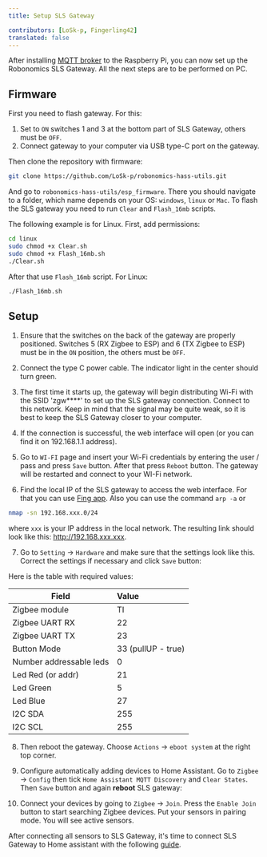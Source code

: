 ```yaml
---
title: Setup SLS Gateway

contributors: [LoSk-p, Fingerling42]
translated: false
---
```


After installing [MQTT broker](/docs/mqtt-broker/) to the Raspberry Pi, you can now set up the Robonomics SLS Gateway. All the next steps are to be performed on PC. 

## Firmware

First you need to flash gateway. For this:

1. Set to `ON` switches 1 and 3 at the bottom part of SLS Gateway, others must be `OFF`.
2. Connect gateway to your computer via USB type-C port on the gateway.

Then clone the repository with firmware:

```bash
git clone https://github.com/LoSk-p/robonomics-hass-utils.git
```

And go to `robonomics-hass-utils/esp_firmware`. There you should navigate to a folder, which name depends on your OS: 
`windows`, `linux` or `Mac`. To flash the SLS gateway you need to run `Clear` and `Flash_16mb` scripts.

The following example is for Linux. First, add permissions:

```bash
cd linux
sudo chmod +x Clear.sh
sudo chmod +x Flash_16mb.sh
./Clear.sh
```

After that use `Flash_16mb` script. For Linux:

```bash
./Flash_16mb.sh
```

## Setup

1. Ensure that the switches on the back of the gateway are properly positioned. Switches 5 (RX Zigbee to ESP) and 6 (TX Zigbee to ESP) must be in the `ON` position, the others must be `OFF`. 

2. Connect the type C power cable. The indicator light in the center should turn green.

3. The first time it starts up, the gateway will begin distributing Wi-Fi with the SSID 'zgw****' to set up the SLS gateway connection. Connect to this network. Keep in mind that the signal may be quite weak, so it is best to keep the SLS Gateway closer to your computer. 

4. If the connection is successful, the web interface will open (or you can find it on 192.168.1.1 address). 
5. Go to `WI-FI` page and insert your Wi-Fi credentials by entering the user / pass and press `Save` button. After that  press `Reboot` button. The gateway will be restarted and connect to your WI-Fi network. 

<robo-wiki-picture src="home-assistant/sls-wifi.jpg" />

6. Find the local IP of the SLS gateway to access the web interface. For that you can use [Fing app](https://www.fing.com/products). Also you can use the command ```arp -a``` or 

```bash
nmap -sn 192.168.xxx.0/24
```
where ```ххх``` is your IP address in the local network.
The resulting link should look like this: http://192.168.xxx.xxx.

7. Go to `Setting` -> `Hardware` and make sure that the settings look like this. Correct the settings if necessary and  click `Save` button:

<robo-wiki-picture src="home-assistant/sls-hardware.jpg" />

Here is the table with required values:

| Field                   | Value              |
|-------------------------|:-------------------|
 |Zigbee module            | TI                 |
| Zigbee UART RX          | 22                 |
| Zigbee UART TX          | 23                 |
| Button Mode             | 33 (pullUP - true) |
| Number addressable leds | 0                  |
| Led Red (or addr)       | 21                 |
| Led Green               | 5                  |
| Led Blue                | 27                 |
| I2C SDA                 | 255                |
| I2C SCL                 | 255                |

8. Then reboot the gateway. Choose `Actions` -> `eboot system` at the right top corner.

9. Configure automatically adding devices to Home Assistant. Go to `Zigbee` -> `Config` then tick `Home Assistant MQTT Discovery` and `Clear States`. Then `Save` button and again **reboot** SLS gateway:

<robo-wiki-picture src="home-assistant/sls-hass.jpg" />

10. Connect your devices by going to `Zigbee` -> `Join`. Press the `Enable Join` button to start searching Zigbee devices. Put your sensors in pairing mode. You will see active sensors. 

After connecting all sensors to SLS Gateway, it's time to connect SLS Gateway to Home assistant with the following [guide](/docs/sls-gateway-connect).
